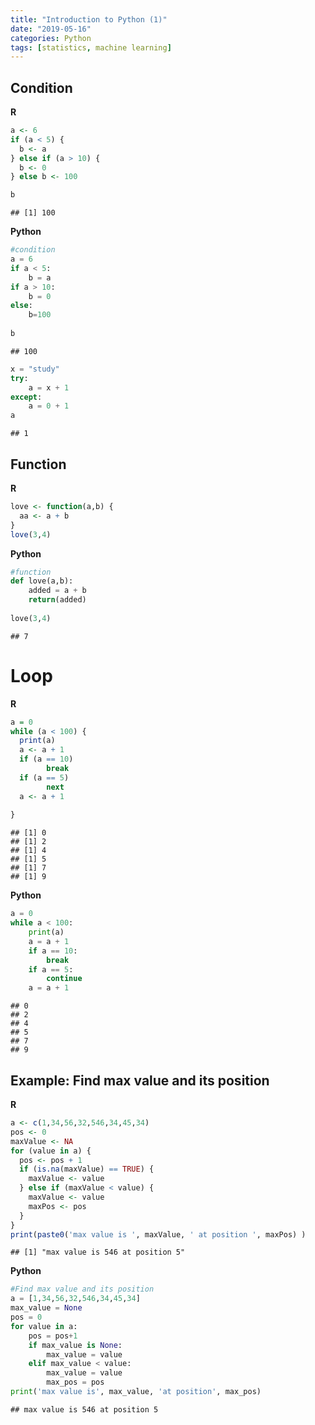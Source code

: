 ```yaml
---
title: "Introduction to Python (1)"
date: "2019-05-16"
categories: Python
tags: [statistics, machine learning]
---
```


## Condition



**R**

```r
a <- 6
if (a < 5) {
  b <- a
} else if (a > 10) { 
  b <- 0
} else b <- 100

b
```

```
## [1] 100
```

**Python**

```python
#condition
a = 6
if a < 5:
    b = a
if a > 10:
    b = 0
else:
    b=100
    
b   
```

```
## 100
```

```python
x = "study"
try:
    a = x + 1
except:
    a = 0 + 1
a
```

```
## 1
```

## Function
**R**

```r
love <- function(a,b) {
  aa <- a + b
}
love(3,4)
```

**Python**

```python
#function
def love(a,b):
    added = a + b
    return(added)
    
love(3,4)
```

```
## 7
```


# Loop
**R**

```r
a = 0
while (a < 100) {
  print(a)
  a <- a + 1
  if (a == 10)
        break
  if (a == 5)
        next
  a <- a + 1
  
}
```

```
## [1] 0
## [1] 2
## [1] 4
## [1] 5
## [1] 7
## [1] 9
```
**Python**

```python
a = 0
while a < 100:
    print(a)
    a = a + 1
    if a == 10:
        break
    if a == 5:
        continue
    a = a + 1
```

```
## 0
## 2
## 4
## 5
## 7
## 9
```

## Example: Find max value and its position
**R**

```r
a <- c(1,34,56,32,546,34,45,34)
pos <- 0
maxValue <- NA
for (value in a) {
  pos <- pos + 1
  if (is.na(maxValue) == TRUE) {
    maxValue <- value
  } else if (maxValue < value) {
    maxValue <- value
    maxPos <- pos
  }
}
print(paste0('max value is ', maxValue, ' at position ', maxPos) )
```

```
## [1] "max value is 546 at position 5"
```

**Python**

```python
#Find max value and its position
a = [1,34,56,32,546,34,45,34]
max_value = None
pos = 0
for value in a:
    pos = pos+1
    if max_value is None:
        max_value = value
    elif max_value < value:
        max_value = value
        max_pos = pos
print('max value is', max_value, 'at position', max_pos)  
```

```
## max value is 546 at position 5
```

